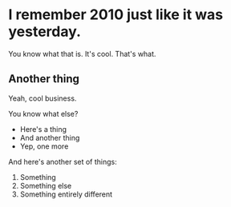 # I remember 2010 just like it was yesterday.

You know what that is. It's cool. That's what.

## Another thing

Yeah, cool business.

You know what else? 

  - Here's a thing
  - And another thing
  - Yep, one more

And here's another set of things:

  1. Something
  2. Something else
  3. Something entirely different